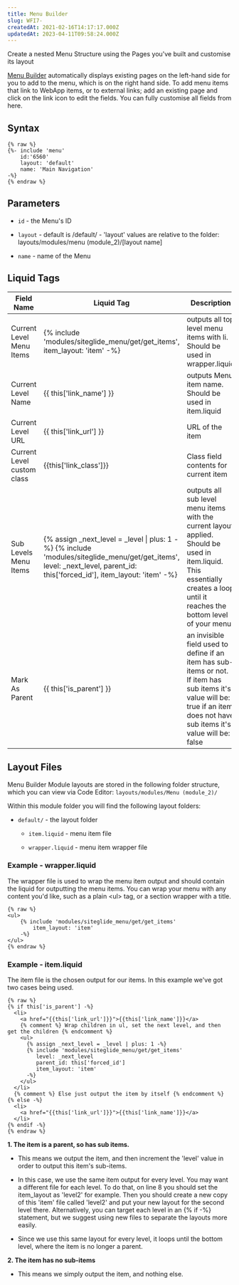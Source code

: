 ```yaml
---
title: Menu Builder
slug: WFI7-
createdAt: 2021-02-16T14:17:17.000Z
updatedAt: 2023-04-11T09:58:24.000Z
---
```


Create a nested Menu Structure using the Pages you've built and customise its layout

[Menu Builder](https://help.siteglide.com/article/156-menus-getting-started) automatically displays existing pages on the left-hand side for you to add to the menu, which is on the right hand side. To add menu items that link to WebApp items, or to external links; add an existing page and click on the link icon to edit the fields. You can fully customise all fields from here.

## Syntax

```liquid
{% raw %}
{%- include 'menu'
    id:'6560'
    layout: 'default'
    name: 'Main Navigation' 
-%}
{% endraw %}
```

## Parameters

*   `id` - the Menu's ID

*   `layout` - default is /default/ - 'layout' values are relative to the folder: layouts/modules/menu (module\_2)/\[layout name]

*   `name` - name of the Menu

## Liquid Tags

| **Field Name**             | **Liquid Tag**                                                                                                                                                                         | **Description**                                                                                                                                                                 |
| -------------------------- | -------------------------------------------------------------------------------------------------------------------------------------------------------------------------------------- | ------------------------------------------------------------------------------------------------------------------------------------------------------------------------------- |
| Current Level Menu Items   | {% include 'modules/siteglide\_menu/get/get\_items', item\_layout: 'item' -%}                                                                                                          | outputs all top level menu items with li. Should be used in wrapper.liquid                                                                                                      |
| Current Level Name         | {{ this\['link\_name'] }}                                                                                                                                                              | outputs Menu item name. Should be used in item.liquid                                                                                                                           |
| Current Level URL          | {{ this\['link\_url'] }}                                                                                                                                                               | URL of the item                                                                                                                                                                 |
| Current Level custom class | {{this\['link\_class']}}                                                                                                                                                               | Class field contents for current item                                                                                                                                           |
| Sub Levels Menu Items      |  {% assign \_next\_level = \_level \| plus: 1 -%} {% include 'modules/siteglide\_menu/get/get\_items', level: \_next\_level, parent\_id: this\['forced\_id'], item\_layout: 'item' -%} | outputs all sub level menu items with the current layout applied. Should be used in item.liquid. This essentially creates a loop until it reaches the bottom level of your menu |
| Mark As Parent             | {{ this\['is\_parent'] }}                                                                                                                                                              | an invisible field used to define if an item has sub-items or not. If item has sub items it's value will be: true if an item does not have sub items it's value will be: false  |

## Layout Files

Menu Builder Module layouts are stored in the following folder structure, which you can view via Code Editor: `layouts/modules/Menu (module_2)/`

Within this module folder you will find the following layout folders:

*   `default/` - the layout folder
    *   `item.liquid` - menu item file

    *   `wrapper.liquid` - menu item wrapper file

### Example - wrapper.liquid

The wrapper file is used to wrap the menu item output and should contain the liquid for outputting the menu items. You can wrap your menu with any content you'd like, such as a plain \<ul> tag, or a section wrapper with a title.

```liquid
{% raw %}
<ul>
	{% include 'modules/siteglide_menu/get/get_items'
		item_layout: 'item' 
	-%}
</ul>
{% endraw %}
```

### Example - item.liquid

The item file is the chosen output for our items. In this example we've got two cases being used.

```liquid
{% raw %}
{% if this['is_parent'] -%}
  <li>
    <a href="{{this['link_url']}}">{{this['link_name']}}</a>
    {% comment %} Wrap children in ul, set the next level, and then get the children {% endcomment %}
    <ul>
      {% assign _next_level = _level | plus: 1 -%}
      {% include 'modules/siteglide_menu/get/get_items'
         level: _next_level
         parent_id: this['forced_id']
         item_layout: 'item' 
      -%}
    </ul>
  </li>
  {% comment %} Else just output the item by itself {% endcomment %}
{% else -%}	
  <li>
    <a href="{{this['link_url']}}">{{this['link_name']}}</a>
  </li>
{% endif -%}
{% endraw %}
```

**1. The item is a parent, so has sub items.**

*   This means we output the item, and then increment the 'level' value in order to output this item's sub-items.

*   In this case, we use the same item output for every level. You may want a different file for each level. To do that, on line 8 you should set the item\_layout as 'level2' for example. Then you should create a new copy of this 'item' file called 'level2' and put your new layout for the second level there. Alternatively, you can target each level in an {% if -%} statement, but we suggest using new files to separate the layouts more easily.

*   Since we use this same layout for every level, it loops until the bottom level, where the item is no longer a parent.

**2. The item has no sub-items**

*   This means we simply output the item, and nothing else.
